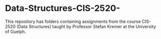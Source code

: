 # Data-Structures-CIS-2520-

This repository has folders containing assignments from the course CIS-2520 (Data Structures) taught by Professor Stefan Kremer at the University of Guelph.
